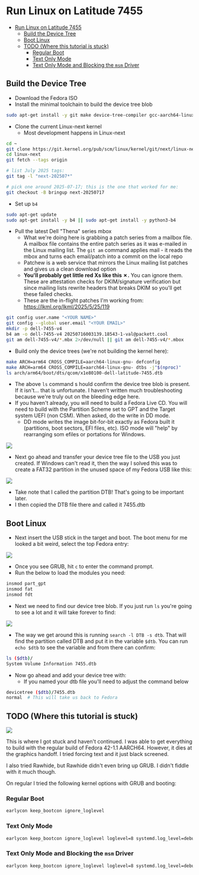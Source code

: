 # Run Linux on Latitude 7455

- [Run Linux on Latitude 7455](#run-linux-on-latitude-7455)
  - [Build the Device Tree](#build-the-device-tree)
  - [Boot Linux](#boot-linux)
  - [TODO (Where this tutorial is stuck)](#todo-where-this-tutorial-is-stuck)
    - [Regular Boot](#regular-boot)
    - [Text Only Mode](#text-only-mode)
    - [Text Only Mode and Blocking the `msm` Driver](#text-only-mode-and-blocking-the-msm-driver)

## Build the Device Tree

- Download the Fedora ISO
- Install the minimal toolchain to build the device tree blob

```bash
sudo apt-get install -y git make device-tree-compiler gcc-aarch64-linux-gnu flex bison libelf-dev libssl-dev bc
```

- Clone the current Linux-next kernel
  - Most development happens in Linux-next

```bash
cd ~
git clone https://git.kernel.org/pub/scm/linux/kernel/git/next/linux-next.git
cd linux-next
git fetch --tags origin

# list July 2025 tags:
git tag -l "next-202507*"

# pick one around 2025-07-17; this is the one that worked for me:
git checkout -B bringup next-20250717
```

- Set up `b4`

```bash
sudo apt-get update
sudo apt-get install -y b4 || sudo apt-get install -y python3-b4
```

- Pull the latest Dell "Thena" series mbox
  - What we're doing here is grabbing a patch series from a mailbox file. A mailbox file contains the entire patch series as it was e-mailed in the Linux mailing list. The `git am` command applies mail - it reads the mbox and turns each email/patch into a commit on the local repo
  - Patchew is a web service that mirrors the Linux mailing list patches and gives us a clean download option
  - **You'll probably get little red Xs like this ✗.** You can ignore them. These are attestation checks for DKIM/signature verification but since mailing lists rewrite headers that breaks DKIM so you'll get these failed checks.
  - These are the in-flight patches I'm working from: https://lkml.org/lkml/2025/5/25/119

```bash
git config user.name "<YOUR NAME>"
git config --global user.email "<YOUR EMAIL>"
mkdir -p dell-7455-v4
b4 am -o dell-7455-v4 20250716003139.18543-1-val@packett.cool
git am dell-7455-v4/*.mbx 2>/dev/null || git am dell-7455-v4/*.mbox
```

- Build only the device trees (we're not building the kernel here):

```bash
make ARCH=arm64 CROSS_COMPILE=aarch64-linux-gnu- defconfig
make ARCH=arm64 CROSS_COMPILE=aarch64-linux-gnu- dtbs -j"$(nproc)"
ls arch/arm64/boot/dts/qcom/x1e80100-dell-latitude-7455.dtb
```

- The above `ls` command s hould confirm the device tree blob is present. If it isn't... that is unfortunate. I haven't written much troubleshooting because we're truly out on the bleeding edge here.
- If you haven't already, you will need to build a Fedora Live CD. You will need to build with the Partition Scheme set to GPT and the Target system UEFI (non CSM). When asked, do the write in DD mode.
  - DD mode writes the image bit-for-bit exactly as Fedora built it (partitions, boot sectors, EFI files, etc). ISO mode will "help" by rearranging som efiles or portations for Windows.

![](images/2025-09-14-16-52-43.png)

- Next go ahead and transfer your device tree file to the USB you just created. If Windows can't read it, then the way I solved this was to create a FAT32 partition in the unused space of my Fedora USB like this:

![](images/2025-09-14-17-38-10.png)

- Take note that I called the partition DTB! That's going to be important later.
- I then copied the DTB file there and called it 7455.dtb

## Boot Linux

- Next insert the USB stick in the target and boot. The boot menu for me looked a bit weird, select the top Fedora entry:

![](images/2025-09-14-22-25-48.png)

- Once you see GRUB, hit `c` to enter the command prompt.
- Run the below to load the modules you need:

```bash
insmod part_gpt
insmod fat
insmod fdt
```

- Next we need to find our device tree blob. If you just run `ls` you're going to see a lot and it will take forever to find:

![](images/2025-09-14-17-40-58.png)

- The way we get around this is running `search -l DTB -s dtb`. That will find the partition called DTB and put it in the variable `$dtb`. You can run `echo $dtb` to see the variable and from there can confirm:

```bash
ls ($dtb)/
System Volume Information 7455.dtb
```

- Now go ahead and add your device tree with:
  - If you named your dtb file you'll need to adjust the command below

```bash
devicetree ($dtb)/7455.dtb
normal  # This will take us back to Fedora
```

## TODO (Where this tutorial is stuck)

![](images/2025-09-14-22-06-09.png)

This is where I got stuck and haven't continued. I was able to get everything to build with the regular build of Fedora 42-1.1 AARCH64. However, it dies at the graphics handoff. I tried forcing text and it just black screened.

I also tried Rawhide, but Rawhide didn't even bring up GRUB. I didn't fiddle with it much though.

On regular I tried the following kernel options with GRUB and booting:

### Regular Boot

```bash
earlycon keep_bootcon ignore_loglevel
```

### Text Only Mode

```bash
earlycon keep_bootcon ignore_loglevel loglevel=8 systemd.log_level=debug systemd unit=multi-user.target nomodeset
```

### Text Only Mode and Blocking the `msm` Driver

```bash
earlycon keep_bootcon ignore_loglevel loglevel=8 systemd.log_level=debug systemd.unit=multi-user.target modprobe.blacklist=msm
```
